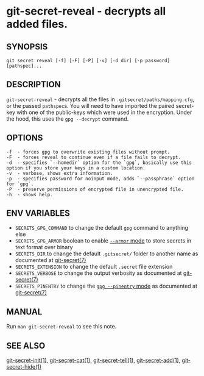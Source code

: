 git-secret-reveal - decrypts all added files.
=============================================

## SYNOPSIS

    git secret reveal [-f] [-F] [-P] [-v] [-d dir] [-p password] [pathspec]...


## DESCRIPTION
`git-secret-reveal` - decrypts all the files in `.gitsecret/paths/mapping.cfg`,
or the passed `pathspec`s.
You will need to have imported the paired secret-key with one of the
public-keys which were used in the encryption.
Under the hood, this uses the `gpg --decrypt` command.


## OPTIONS

    -f  - forces gpg to overwrite existing files without prompt.
    -F  - forces reveal to continue even if a file fails to decrypt.
    -d  - specifies `--homedir` option for the `gpg`, basically use this option if you store your keys in a custom location.
    -v  - verbose, shows extra information.
    -p  - specifies password for noinput mode, adds `--passphrase` option for `gpg`.
    -P  - preserve permissions of encrypted file in unencrypted file.
    -h  - shows help.


## ENV VARIABLES

- `SECRETS_GPG_COMMAND` to change the default `gpg` command to anything else
- `SECRETS_GPG_ARMOR` boolean to enable [`--armor` mode](https://www.gnupg.org/gph/en/manual/r1290.html) to store secrets in text format over binary
- `SECRETS_DIR` to change the default `.gitsecret/` folder to another name as documented at [git-secret(7)](http://git-secret.io/)
- `SECRETS_EXTENSION` to change the default `.secret` file extension
- `SECRETS_VERBOSE` to change the output verbosity as documented at [git-secret(7)](http://git-secret.io/)
- `SECRETS_PINENTRY` to change the [`gpg --pinentry` mode](https://github.com/gpg/pinentry) as documented at [git-secret(7)](http://git-secret.io/)


## MANUAL

Run `man git-secret-reveal` to see this note.


## SEE ALSO

[git-secret-init(1)](http://git-secret.io/git-secret-init), [git-secret-cat(1)](http://git-secret.io/git-secret-cat),
[git-secret-tell(1)](http://git-secret.io/git-secret-tell), [git-secret-add(1)](http://git-secret.io/git-secret-add),
[git-secret-hide(1)](http://git-secret.io/git-secret-hide)
